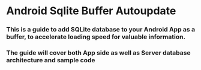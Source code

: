 # Android Sqlite Buffer Autoupdate

### This is a guide to add SQLite database to your Android App as a buffer, to accelerate loading speed for valuable information.

### The guide will cover both App side as well as Server database architecture and sample code
